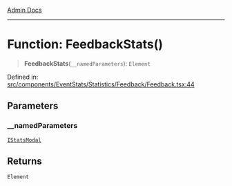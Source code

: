 [Admin Docs](/)

---

# Function: FeedbackStats()

> **FeedbackStats**(`__namedParameters`): `Element`

Defined in: [src/components/EventStats/Statistics/Feedback/Feedback.tsx:44](https://github.com/PalisadoesFoundation/talawa-admin/blob/main/src/components/EventStats/Statistics/Feedback/Feedback.tsx#L44)

## Parameters

### \_\_namedParameters

[`IStatsModal`](../../../../../../types/Event/interface/interfaces/IStatsModal.md)

## Returns

`Element`
